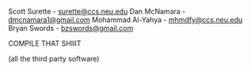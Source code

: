 Scott Surette - surette@ccs.neu.edu
Dan McNamara - dmcnamara1@gmail.com
Mohammad Al-Yahya - mhmdfy@ccs.neu.edu
Bryan Swords - bzswords@gmail.com

COMPILE THAT SHIIIT

(all the third party software)
